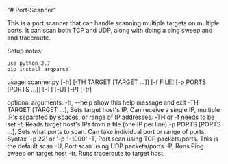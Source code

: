 

"# Port-Scanner"

This is a port scanner that can handle scanning multiple targets on multiple ports. It can scan both TCP and UDP, along
with doing a ping sweep and and traceroute.


Setup notes:

    use python 2.7
    pip install argparse

usage: scanner.py [-h] [-TH TARGET [TARGET ...]] [-f FILE] [-p PORTS [PORTS ...]] [-T] [-U] [-P] [-tr]

optional arguments:
-h, --help show this help message and exit
-TH TARGET [TARGET ...], Sets target host's IP. Can receive a single IP, multiple IP's separated by spaces,
    or range of IP addresses. -TH or -f needs to be set
-f, Reads target host's IPs from a file (one IP per line)
-p PORTS [PORTS ...], Sets what ports to scan. Can take individual port or range of ports. Syntax '-p 22' or '-p 1-1000'
-T, Port scan using TCP packets/ports. This is the default scan
-U, Port scan using UDP packets/ports
-P, Runs Ping sweep on target host
-tr, Runs traceroute to target host
